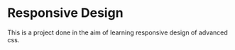 # Responsive Design
This is a project done in the aim of learning responsive design of advanced css.
